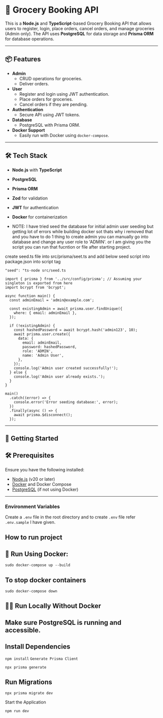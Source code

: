 # 🛒 Grocery Booking API

This is a **Node.js** and **TypeScript**-based Grocery Booking API that allows users to register, login, place orders, cancel orders, and manage groceries (Admin only). 
The API uses **PostgreSQL** for data storage and **Prisma ORM** for database operations.  

---

## 📦 Features

- **Admin**
  - CRUD operations for groceries.
  - Deliver orders.
- **User**
  - Register and login using JWT authentication.
  - Place orders for groceries.
  - Cancel orders if they are pending.
- **Authentication**
  - Secure API using JWT tokens.
- **Database**
  - PostgreSQL with Prisma ORM.
- **Docker Support**
  - Easily run with Docker using `docker-compose`.

---

## 🛠 Tech Stack

- **Node.js** with **TypeScript**
- **PostgreSQL**
- **Prisma ORM**
- **Zod** for validation
- **JWT** for authentication
- **Docker** for containerization

- NOTE: I have tried seed the database for initial admin user seeding but getting lot of errors while building docker
sot thats why i removed that and you have to do 1 thing to create admin you can manually go into database and change
any user role to 'ADMIN'. 
or I am giving you the script you can run that fucntion or file after starting project.

create seed.ts file into src/prisma/seet.ts
and add below seed script into package.json into script tag

```"seed": "ts-node src/seed.ts```

```
import { prisma } from '../src/config/prisma'; // Assuming your singleton is exported from here
import bcrypt from 'bcrypt';

async function main() {
  const adminEmail = 'admin@example.com';

  const existingAdmin = await prisma.user.findUnique({
    where: { email: adminEmail },
  });

  if (!existingAdmin) {
    const hashedPassword = await bcrypt.hash('admin123', 10); 
    await prisma.user.create({
      data: {
        email: adminEmail,
        password: hashedPassword,
        role: 'ADMIN',
        name: 'Admin User',
      },
    });
    console.log('Admin user created successfully!');
  } else {
    console.log('Admin user already exists.');
  }
}

main()
  .catch((error) => {
    console.error('Error seeding database:', error);
  })
  .finally(async () => {
    await prisma.$disconnect();
  });
```

---

## 🚀 Getting Started

## 🛠 Prerequisites

Ensure you have the following installed:

- [Node.js](https://nodejs.org/) (v20 or later)  
- [Docker](https://www.docker.com/) and Docker Compose  
- [PostgreSQL](https://www.postgresql.org/) (if not using Docker)  

---

### Environment Variables

Create a `.env` file in the root directory and to create `.env` file refer `.env.sample` I have given.


## How to run project
## 🐳 Run Using Docker:
```sudo docker-compose up --build```

## To stop docker containers
```sudo docker-compose down```

## 🧑‍💻 Run Locally Without Docker
## Make sure PostgreSQL is running and accessible.

## Install Dependencies


```npm install```
```Generate Prisma Client```

```npx prisma generate```

## Run Migrations

```npx prisma migrate dev```

Start the Application

```npm run dev```



